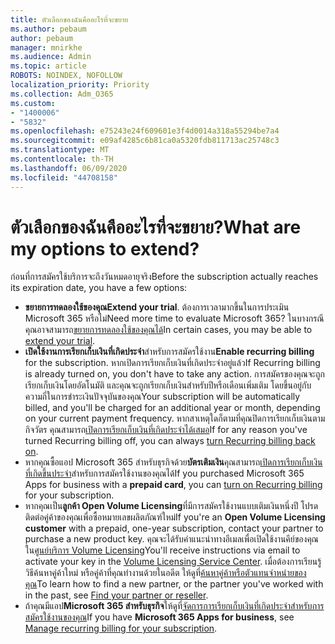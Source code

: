 ```yaml
---
title: ตัวเลือกของฉันคืออะไรที่จะขยาย
ms.author: pebaum
author: pebaum
manager: mnirkhe
ms.audience: Admin
ms.topic: article
ROBOTS: NOINDEX, NOFOLLOW
localization_priority: Priority
ms.collection: Adm_O365
ms.custom:
- "1400006"
- "5832"
ms.openlocfilehash: e75243e24f609601e3f4d0014a318a55294be7a4
ms.sourcegitcommit: e09af4285c6b81ca0a5320fdb811713ac25748c3
ms.translationtype: MT
ms.contentlocale: th-TH
ms.lasthandoff: 06/09/2020
ms.locfileid: "44708158"
---
```

# <a name="what-are-my-options-to-extend"></a><span data-ttu-id="e1ddc-102">ตัวเลือกของฉันคืออะไรที่จะขยาย?</span><span class="sxs-lookup"><span data-stu-id="e1ddc-102">What are my options to extend?</span></span>

<span data-ttu-id="e1ddc-103">ก่อนที่การสมัครใช้บริการจะถึงวันหมดอายุจริง</span><span class="sxs-lookup"><span data-stu-id="e1ddc-103">Before the subscription actually reaches its expiration date, you have a few options:</span></span>

- <span data-ttu-id="e1ddc-104">**ขยายการทดลองใช้ของคุณ**</span><span class="sxs-lookup"><span data-stu-id="e1ddc-104">**Extend your trial**.</span></span>  <span data-ttu-id="e1ddc-105">ต้องการเวลามากขึ้นในการประเมิน Microsoft 365 หรือไม่</span><span class="sxs-lookup"><span data-stu-id="e1ddc-105">Need more time to evaluate Microsoft 365?</span></span> <span data-ttu-id="e1ddc-106">ในบางกรณี คุณอาจสามารถ[ขยายการทดลองใช้ของคุณได้](https://docs.microsoft.com/microsoft-365/commerce/extend-your-trial?view=o365-worldwide)</span><span class="sxs-lookup"><span data-stu-id="e1ddc-106">In certain cases, you may be able to  [extend your trial](https://docs.microsoft.com/microsoft-365/commerce/extend-your-trial?view=o365-worldwide).</span></span>  
- <span data-ttu-id="e1ddc-107">**เปิดใช้งานการเรียกเก็บเงินที่เกิดประจํา**สําหรับการสมัครใช้งาน</span><span class="sxs-lookup"><span data-stu-id="e1ddc-107">**Enable recurring billing** for the subscription.</span></span> <span data-ttu-id="e1ddc-108">หากเปิดการเรียกเก็บเงินที่เกิดประจําอยู่แล้ว</span><span class="sxs-lookup"><span data-stu-id="e1ddc-108">If Recurring billing is already turned on, you don't have to take any action.</span></span> <span data-ttu-id="e1ddc-109">การสมัครของคุณจะถูกเรียกเก็บเงินโดยอัตโนมัติ และคุณจะถูกเรียกเก็บเงินสําหรับปีหรือเดือนเพิ่มเติม โดยขึ้นอยู่กับความถี่ในการชําระเงินปัจจุบันของคุณ</span><span class="sxs-lookup"><span data-stu-id="e1ddc-109">Your subscription will be automatically billed, and you'll be charged for an additional year or month, depending on your current payment frequency.</span></span> <span data-ttu-id="e1ddc-110">หากสาเหตุใดก็ตามที่คุณปิดการเรียกเก็บเงินตามกิจวัตร คุณสามารถ[เปิดการเรียกเก็บเงินที่เกิดประจําได้เสมอ](https://docs.microsoft.com/microsoft-365/commerce/subscriptions/renew-your-subscription?view=o365-worldwide)</span><span class="sxs-lookup"><span data-stu-id="e1ddc-110">If for any reason you've turned Recurring billing off, you can always  [turn Recurring billing back on](https://docs.microsoft.com/microsoft-365/commerce/subscriptions/renew-your-subscription?view=o365-worldwide).</span></span>
- <span data-ttu-id="e1ddc-111">หากคุณซื้อแอป Microsoft 365 สําหรับธุรกิจด้วย**บัตรเติมเงิน**คุณสามารถ[เปิดการเรียกเก็บเงินที่เกิดขึ้นประจํา](https://docs.microsoft.com/microsoft-365/commerce/subscriptions/renew-your-subscription?view=o365-worldwide)สําหรับการสมัครใช้งานของคุณได้</span><span class="sxs-lookup"><span data-stu-id="e1ddc-111">If you purchased Microsoft 365 Apps for business with a  **prepaid card**, you can  [turn on Recurring billing](https://docs.microsoft.com/microsoft-365/commerce/subscriptions/renew-your-subscription?view=o365-worldwide)  for your subscription.</span></span>
- <span data-ttu-id="e1ddc-112">หากคุณเป็น**ลูกค้า Open Volume Licensing**ที่มีการสมัครใช้งานแบบเติมเงินหนึ่งปี โปรดติดต่อคู่ค้าของคุณเพื่อซื้อหมายเลขผลิตภัณฑ์ใหม่</span><span class="sxs-lookup"><span data-stu-id="e1ddc-112">If you're an  **Open Volume Licensing customer**  with a prepaid, one-year subscription, contact your partner to purchase a new product key.</span></span> <span data-ttu-id="e1ddc-113">คุณจะได้รับคําแนะนําทางอีเมลเพื่อเปิดใช้งานคีย์ของคุณใน[ศูนย์บริการ Volume Licensing](https://go.microsoft.com/fwlink/p/?LinkID=282016)</span><span class="sxs-lookup"><span data-stu-id="e1ddc-113">You'll receive instructions via email to activate your key in the  [Volume Licensing Service Center](https://go.microsoft.com/fwlink/p/?LinkID=282016).</span></span> <span data-ttu-id="e1ddc-114">เมื่อต้องการเรียนรู้วิธีค้นหาคู่ค้าใหม่ หรือคู่ค้าที่คุณทํางานด้วยในอดีต ให้ดูที่[ค้นหาคู่ค้าหรือตัวแทนจําหน่ายของคุณ](https://docs.microsoft.com/microsoft-365/admin/manage/find-your-partner-or-reseller?view=o365-worldwide)</span><span class="sxs-lookup"><span data-stu-id="e1ddc-114">To learn how to find a new partner, or the partner you've worked with in the past, see  [Find your partner or reseller](https://docs.microsoft.com/microsoft-365/admin/manage/find-your-partner-or-reseller?view=o365-worldwide).</span></span>
- <span data-ttu-id="e1ddc-115">ถ้าคุณมีแอป**Microsoft 365 สําหรับธุรกิจ**ให้ดูที่[จัดการการเรียกเก็บเงินที่เกิดประจําสําหรับการสมัครใช้งานของคุณ](https://docs.microsoft.com/microsoft-365/commerce/subscriptions/renew-your-subscription?view=o365-worldwide)</span><span class="sxs-lookup"><span data-stu-id="e1ddc-115">If you have  **Microsoft 365 Apps for business**, see  [Manage recurring billing for your subscription](https://docs.microsoft.com/microsoft-365/commerce/subscriptions/renew-your-subscription?view=o365-worldwide).</span></span>
